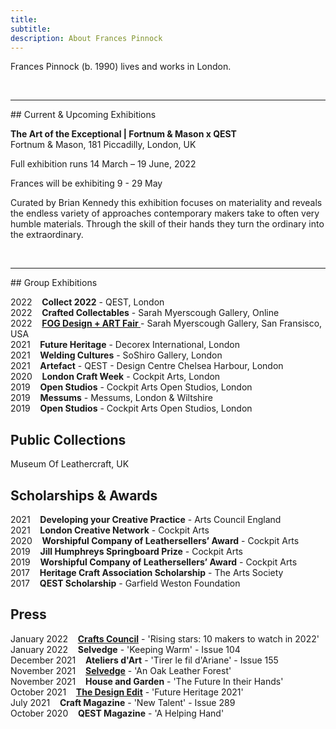 ```yaml
---
title: 
subtitle: 
description: About Frances Pinnock
---
```

Frances Pinnock (b. 1990) lives and works in London.  


<br />

<hr />
## Current & Upcoming Exhibitions  

<br />

**The Art of the Exceptional | Fortnum & Mason x QEST**  
Fortnum & Mason, 181 Piccadilly, London, UK

Full exhibition runs 14 March – 19 June,  2022  

Frances will be exhibiting 9 - 29 May

Curated by Brian Kennedy this exhibition focuses on materiality and reveals the endless variety of approaches contemporary makers take to often very humble materials. Through the skill of their hands they turn the ordinary into the extraordinary.


<br />
<hr />
## Group Exhibitions

2022&nbsp;&nbsp;&nbsp; **Collect 2022** - QEST, London  
2022&nbsp;&nbsp;&nbsp; **Crafted Collectables** - Sarah Myerscough Gallery, Online  
2022&nbsp;&nbsp;&nbsp; **[FOG Design + ART Fair ](https://www.sarahmyerscough.com/exhibitions/38-fog-design-art-2022/)** - Sarah Myerscough Gallery, San Fransisco, USA  
2021&nbsp;&nbsp;&nbsp; **Future Heritage** - Decorex International, London  
2021&nbsp;&nbsp;&nbsp; **Welding Cultures** - SoShiro Gallery, London  
2021&nbsp;&nbsp;&nbsp; **Artefact** - QEST - Design Centre Chelsea Harbour, London    
2020&nbsp;&nbsp;&nbsp; **London Craft Week** - Cockpit Arts, London  
2019&nbsp;&nbsp;&nbsp; **Open Studios** - Cockpit Arts Open Studios, London  
2019&nbsp;&nbsp;&nbsp; **Messums** - Messums, London & Wiltshire  
2019&nbsp;&nbsp;&nbsp; **Open Studios** - Cockpit Arts Open Studios, London  

## Public Collections 

Museum Of Leathercraft, UK

## Scholarships & Awards  
2021&nbsp;&nbsp;&nbsp; **Developing your Creative Practice** - Arts Council England  
2021&nbsp;&nbsp;&nbsp; **London Creative Network** - Cockpit Arts  
2020&nbsp;&nbsp;&nbsp; **Worshipful Company of Leathersellers’ Award** - Cockpit Arts  
2019&nbsp;&nbsp;&nbsp; **Jill Humphreys Springboard Prize** - Cockpit Arts  
2019&nbsp;&nbsp;&nbsp; **Worshipful Company of Leathersellers’ Award** - Cockpit Arts  
2017&nbsp;&nbsp;&nbsp; **Heritage Craft Association Scholarship** - The Arts Society  
2017&nbsp;&nbsp;&nbsp; **QEST Scholarship** - Garfield Weston Foundation  

## Press

January 2022&nbsp;&nbsp;&nbsp; **[Crafts Council](https://www.craftscouncil.org.uk/stories/top-10-makers-for-2022)** - 'Rising stars: 10 makers to watch in 2022'  
January 2022&nbsp;&nbsp;&nbsp; **Selvedge** - 'Keeping Warm' - Issue 104  
December 2021&nbsp;&nbsp;&nbsp; **Ateliers d'Art** - 'Tirer le fil d'Ariane' - Issue 155  
November 2021&nbsp;&nbsp;&nbsp; **[Selvedge](https://www.selvedge.org/blogs/selvedge/an-oak-leather-forest/)** - 'An Oak Leather Forest'   
November 2021&nbsp;&nbsp;&nbsp; **House and Garden** - 'The Future In their Hands'  
October 2021&nbsp;&nbsp;&nbsp; **[The Design Edit](https://thedesignedit.com/future-heritage-2021/)** - 'Future Heritage 2021'  
July 2021&nbsp;&nbsp;&nbsp; **Craft Magazine** - 'New Talent' - Issue 289   
October 2020&nbsp;&nbsp;&nbsp; **QEST Magazine** - 'A Helping Hand' 
